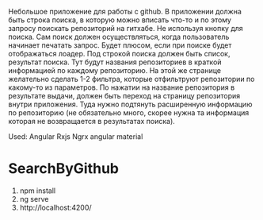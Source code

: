Небольшое приложение для работы с github.
В приложении должна быть строка поиска, в которую можно вписать что-то  и по этому запросу поискать репозиторий на гитхабе.
Не используя кнопку для поиска. Сам поиск должен осуществляться, когда пользователь начинает печатать запрос. Будет плюсом, если при поиске будет отображаться лоадер.
Под строкой поиска должен быть список, результат поиска. Тут будут названия репозиториев в краткой информацией по каждому репозиторию. На этой же странице желательно сделать 1-2 фильтра, которые отфильтруют репозитории по какому-то из параметров.
По нажатии на название репозитория в результате выдачи, должен быть переход на страницу репозитория внутри приложения. Туда нужно подтянуть расширенную информацию по репозиторию (не обязательно много, скорее нужна та информация которая не возвращается в результатах поиска). 

Used:
Angular
Rxjs
Ngrx
angular material

# SearchByGithub

1. npm install
2. ng serve
3. http://localhost:4200/
